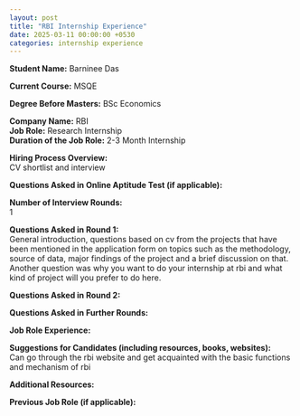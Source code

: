 ```yaml
---
layout: post
title: "RBI Internship Experience"
date: 2025-03-11 00:00:00 +0530
categories: internship experience
---
```


**Student Name:** Barninee Das  

**Current Course:** MSQE  

**Degree Before Masters:** BSc Economics   

**Company Name:** RBI  
**Job Role:** Research Internship  
**Duration of the Job Role:** 2-3 Month Internship  

**Hiring Process Overview:**  
CV shortlist and interview 

**Questions Asked in Online Aptitude Test (if applicable):**  


**Number of Interview Rounds:**  
1

**Questions Asked in Round 1:**  
General introduction, questions based on cv from the projects that have been mentioned in the application form on topics such as the methodology, source of data, major findings of the project and a brief discussion on that. Another question was why you want to do your internship at rbi and what kind of project will you prefer to do here.

**Questions Asked in Round 2:**  


**Questions Asked in Further Rounds:**  


**Job Role Experience:**  


**Suggestions for Candidates (including resources, books, websites):**  
Can go through the rbi website and get acquainted with the basic functions and mechanism of rbi

**Additional Resources:**  


**Previous Job Role (if applicable):**  

 